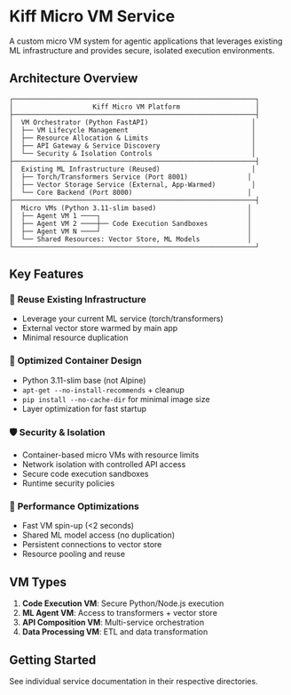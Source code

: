 # Kiff Micro VM Service

A custom micro VM system for agentic applications that leverages existing ML infrastructure and provides secure, isolated execution environments.

## Architecture Overview

```
┌─────────────────────────────────────────────────────────────┐
│                    Kiff Micro VM Platform                   │
├─────────────────────────────────────────────────────────────┤
│  VM Orchestrator (Python FastAPI)                          │
│  ├── VM Lifecycle Management                               │
│  ├── Resource Allocation & Limits                          │
│  ├── API Gateway & Service Discovery                       │
│  └── Security & Isolation Controls                         │
├─────────────────────────────────────────────────────────────┤
│  Existing ML Infrastructure (Reused)                       │
│  ├── Torch/Transformers Service (Port 8001)               │
│  ├── Vector Storage Service (External, App-Warmed)         │
│  └── Core Backend (Port 8000)                             │
├─────────────────────────────────────────────────────────────┤
│  Micro VMs (Python 3.11-slim based)                       │
│  ├── Agent VM 1 ────┐                                     │
│  ├── Agent VM 2 ────┼── Code Execution Sandboxes          │
│  ├── Agent VM N ────┘                                     │
│  └── Shared Resources: Vector Store, ML Models            │
└─────────────────────────────────────────────────────────────┘
```

## Key Features

### 🔄 **Reuse Existing Infrastructure**
- Leverage your current ML service (torch/transformers)
- External vector store warmed by main app
- Minimal resource duplication

### 🐳 **Optimized Container Design**
- Python 3.11-slim base (not Alpine)
- `apt-get --no-install-recommends` + cleanup
- `pip install --no-cache-dir` for minimal image size
- Layer optimization for fast startup

### 🛡️ **Security & Isolation**
- Container-based micro VMs with resource limits
- Network isolation with controlled API access
- Secure code execution sandboxes
- Runtime security policies

### 🚀 **Performance Optimizations**
- Fast VM spin-up (<2 seconds)
- Shared ML model access (no duplication)
- Persistent connections to vector store
- Resource pooling and reuse

## VM Types

1. **Code Execution VM**: Secure Python/Node.js execution
2. **ML Agent VM**: Access to transformers + vector store
3. **API Composition VM**: Multi-service orchestration
4. **Data Processing VM**: ETL and data transformation

## Getting Started

See individual service documentation in their respective directories.